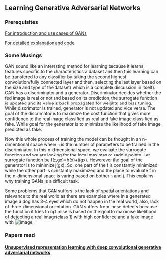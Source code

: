 ## Learning Generative Adversarial Networks

### Prerequisites
[For introduction and use cases of GANs](https://www.analyticsvidhya.com/blog/2017/06/introductory-generative-adversarial-networks-gans/)

[For detailed explanation and code](https://wiseodd.github.io/techblog/2016/09/17/gan-tensorflow/)

### Some Musings

GAN sound like an interesting method for learning because it learns features specific to the characteristics a dataset and then this learning can be transfered to any classifier by taking the second highest convolution/fully connected layer and then, selecting the last layer based on the size and type of the dataset( which is a complete discussion in itself). GAN has a discriminator and a generator. Discriminator decides whether the fed image is real or not and based on its prediction, the surrogate function is updated and its value is back propagated for weights and bias tuning. While discrimator is trained, generator is not updated and vice versa. The goal of the discrimator is to maximize the cost function that gives more confidence to the real image classified as real and fake image classified as fake. While goal for the generator is to minimize the likelihood of fake image predicted as fake. 

Now this whole process of training the model can be thought in an n-dimentional space where ```n``` is the number of parameters to be trained in the discriminator. In this n-dimensional space, we evaluate the surrogate function and we are looking for the local maximas or saddle points. Let surrogate function be f(x,gx)=h(x)+j(gx). Howerever the goal of the generator is to minimize j(gx). So, one part of the f is constantly minimized while the other part is constantly maximized and the place to evaluate f in the n-dimensional space is varing based on bother h and j. This explains why training GANs is a difficult task.

Some problems that GAN suffers is the lack of spatial orientations and relevance to the real world as there are examples where in a generated image a dog has 3-4 eyes which do not happen in the real world, also, lack of three-dimensional orientation. GAN suffers from these defects because the function it tries to optimise is based on the goal to maximise likelihood of detecting a real image(class 1) with high confidence and a fake image with 
![image](https://wiseodd.github.io/img/2016-09-17-gan-tensorflow/algorithm.png)

### Papers read

#### [Unsupervised representation learning with deep convolutional generative adversarial networks](https://arxiv.org/pdf/1511.06434.pdf)


